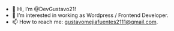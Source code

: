 - 👋 Hi, I’m @DevGustavo21!
- 👀 I’m interested in working as Wordpress / Frontend Developer.
- 📫 How to reach me: gustavomejiafuentes2111@gmail.com.

<!---
DevGustavo21/DevGustavo21 is a ✨ special ✨ repository because its `README.md` (this file) appears on your GitHub profile.
You can click the Preview link to take a look at your changes.
--->
